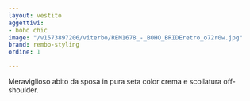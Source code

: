 ```yaml
---
layout: vestito
aggettivi:
- boho chic
image: "/v1573897206/viterbo/REM1678_-_BOHO_BRIDEretro_o72r0w.jpg"
brand: rembo-styling
ordine: 1

---
```

Meraviglioso abito da sposa in pura seta color crema e scollatura off- shoulder.